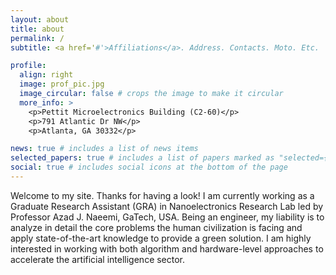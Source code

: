 ```yaml
---
layout: about
title: about
permalink: /
subtitle: <a href='#'>Affiliations</a>. Address. Contacts. Moto. Etc.

profile:
  align: right
  image: prof_pic.jpg
  image_circular: false # crops the image to make it circular
  more_info: >
    <p>Pettit Microelectronics Building (C2-60)</p>
    <p>791 Atlantic Dr NW</p>
    <p>Atlanta, GA 30332</p>

news: true # includes a list of news items
selected_papers: true # includes a list of papers marked as "selected={true}"
social: true # includes social icons at the bottom of the page
---
```


Welcome to my site. Thanks for having a look!
I am currently working as a Graduate Research Assistant (GRA) in Nanoelectronics Research Lab led by Professor Azad J. Naeemi, GaTech, USA. 
Being an engineer, my liability is to analyze in detail the core problems the human civilization is facing and apply state-of-the-art knowledge to provide a green solution. I am highly interested in working with both algorithm and hardware-level approaches to accelerate the artificial intelligence sector. 
